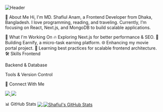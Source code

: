 ![Header](https://i.ibb.co/20k1CMhB/github-header-image.png "Header")



👋 About Me
Hi, I'm MD. Shafiul Anam, a Frontend Developer from Dhaka, Bangladesh. I love programming, reading, and traveling. Currently, I’m focusing on React, Next.js, and MongoDB to build scalable applications.

🚀 What I'm Working On
🔥 Exploring Next.js for better performance & SEO.
💼 Building Earnify, a micro-task earning platform.
🌐 Enhancing my movie portal project.
📖 Learning best practices for scalable frontend architecture.
🛠️ Skills
Frontend







Backend & Database




Tools & Version Control




🔗 Connect With Me
<p align="left"> <a href="https://github.com/shafiul-tonoy"> <img src="https://img.shields.io/badge/GitHub-181717?style=for-the-badge&logo=github&logoColor=white" /> </a> <a href="https://www.facebook.com/AnamShafiul/"> <img src="https://img.shields.io/badge/Facebook-1877F2?style=for-the-badge&logo=facebook&logoColor=white" /> </a> </p>
📊 GitHub Stats
<a href="https://github.com/shafiul-tonoy"> <img align="center" src="https://github-readme-stats.vercel.app/api/top-langs/?username=shafiul-tonoy&hide=java,html,tex&title_color=ffffff&text_color=c9cacc&icon_color=2bbc8a&bg_color=1d1f21&langs_count=3" /> </a> <a href="https://github.com/shafiul-tonoy"> <img align="center" src="https://github-readme-stats.vercel.app/api?username=shafiul-tonoy&show_icons=true&line_height=27&count_private=true&title_color=ffffff&text_color=c9cacc&icon_color=2bbc8a&bg_color=1d1f21" alt="Shafiul's GitHub Stats" /> </a>

